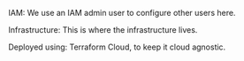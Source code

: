 IAM: We use an IAM admin user to configure other users here.

Infrastructure: This is where the infrastructure lives.

Deployed using: Terraform Cloud, to keep it cloud agnostic.

